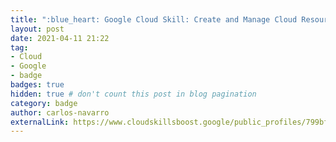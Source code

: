 ```yaml
---
title: ":blue_heart: Google Cloud Skill: Create and Manage Cloud Resources"
layout: post
date: 2021-04-11 21:22
tag:
- Cloud
- Google
- badge
badges: true
hidden: true # don't count this post in blog pagination
category: badge
author: carlos-navarro
externalLink: https://www.cloudskillsboost.google/public_profiles/799bf8c8-0895-4121-a4b1-1441d22577f8/badges/727232
---
```

